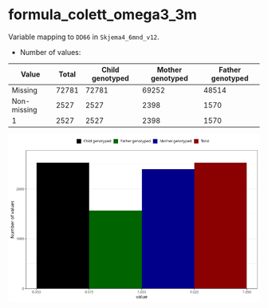 # formula_colett_omega3_3m
Variable mapping to `DD66` in `Skjema4_6mnd_v12`.
- Number of values:

| Value | Total | Child genotyped | Mother genotyped | Father genotyped |
| ----- | ----- | --------------- | ---------------- | ---------------- |
| Missing | 72781 | 72781 | 69252 | 48514 |
| Non-missing | 2527 | 2527 | 2398 | 1570 |
| 1 | 2527 | 2527 | 2398 | 1570 |



![](formula_colett_omega3_3m_n.png)



